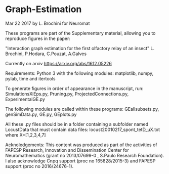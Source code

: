 # Graph-Estimation
Mar 22 2017
by L. Brochini for Neuromat

These programs are part of the Supplementary material, allowing you to reproduce figures in the paper:


 "Interaction graph estimation for the first olfactory relay of an insect"
 L. Brochini, P.Hodara, C.Pouzat, A.Galves 


Currently on arxiv
https://arxiv.org/abs/1612.05226

Requirements:
Python 3 with the following modules: matplotlib, numpy, pylab, time and itertools

To generate figures in order of appearance in the manuscript, run: SimulationsXiEps.py, Pruning.py, ProjectedConnections.py, ExperimentalGE.py

The following modules are called within these programs: GEallsubsets.py, genSimData.py, GE.py, GEplots.py

All these .py files should be in a folder containing a subfolder named
LocustData that must contain data files: locust20010217_spont_tetD_uX.txt where X=[1,2,3,4,7]

Acknoledgements: This content was produced as part of the activities of FAPESP  Research, Innovation and Dissemination Center for Neuromathematics (grant no 2013/07699-0 , S.Paulo Research Foundation). I also acknowledge Cnpq support (proc no 165828/2015-3) and FAPESP support (proc no 2016/24676-1).

